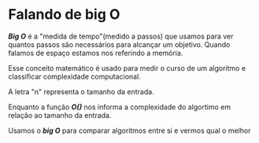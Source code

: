# Falando de big O

***Big O*** é a "medida de tempo"(medido a passos) que usamos para ver quantos passos são necessários para alcançar um objetivo.
Quando falamos de espaço estamos nos referindo a memória.

Esse conceito matemático é usado para medir o curso de um algoritmo e classificar complexidade computacional.

A letra "n" representa o tamanho da entrada.

Enquanto a função ***O()*** nos informa a complexidade do algortimo em relação ao tamanho da entrada.

Usamos o ***big O*** para comparar algoritmos entre si e vermos qual o melhor